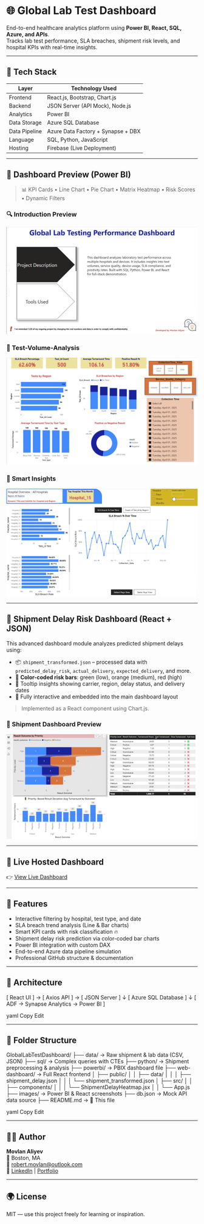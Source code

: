 # 🌐 Global Lab Test Dashboard

End-to-end healthcare analytics platform using **Power BI, React, SQL, Azure, and APIs**.  
Tracks lab test performance, SLA breaches, shipment risk levels, and hospital KPIs with real-time insights.

---

## 🚀 Tech Stack

| Layer         | Technology Used                     |
|---------------|--------------------------------------|
| Frontend      | React.js, Bootstrap, Chart.js        |
| Backend       | JSON Server (API Mock), Node.js      |
| Analytics     | Power BI                             |
| Data Storage  | Azure SQL Database                   |
| Data Pipeline | Azure Data Factory + Synapse + DBX   |
| Language      | SQL, Python, JavaScript              |
| Hosting       | Firebase (Live Deployment)           |

---

## 📸 Dashboard Preview (Power BI)

> 📊 KPI Cards • Line Chart • Pie Chart • Matrix Heatmap • Risk Scores • Dynamic Filters

### 🔍 Introduction Preview  
![Introduction](images/dashboard-introduction.png)

### 🧩 Test-Volume-Analysis  
![Interactive charts and Date](images/dashboard-test-volume-analysis.png)

### 🔎 Smart Insights  
![Hospital Overview](images/dashboard-hospital-overview.png)

---

## 🚚 Shipment Delay Risk Dashboard (React + JSON)

This advanced dashboard module analyzes predicted shipment delays using:

- 📦 `shipment_transformed.json` – processed data with `predicted_delay_risk`, `actual_delivery`, `expected_delivery`, and more.
- 🎯 **Color-coded risk bars**: green (low), orange (medium), red (high)
- 🧠 Tooltip insights showing carrier, region, delay status, and delivery dates
- 🔁 Fully interactive and embedded into the main dashboard layout

> Implemented as a React component using Chart.js.

### 📸 Shipment Dashboard Preview  
![Shipment Delay Risk](images/shipment-delay-risk-chart.png)

---

## 🔗 Live Hosted Dashboard

👉 [View Live Dashboard](https://global-lab-test-dashboard.web.app)

---

## 🧪 Features

- Interactive filtering by hospital, test type, and date
- SLA breach trend analysis (Line & Bar charts)
- Smart KPI cards with risk classification 🔥
- Shipment delay risk prediction via color-coded bar charts
- Power BI integration with custom DAX
- End-to-end Azure data pipeline simulation
- Professional GitHub structure & documentation

---

## 🧠 Architecture

[ React UI ] → [ Axios API ] → [ JSON Server ]
↓
[ Azure SQL Database ]
↓
[ ADF → Synapse Analytics → Power BI ]

yaml
Copy
Edit

---

## 📂 Folder Structure

GlobalLabTestDashboard/
├── data/ → Raw shipment & lab data (CSV, JSON)
├── sql/ → Complex queries with CTEs
├── python/ → Shipment preprocessing & analysis
├── powerbi/ → PBIX dashboard file
├── web-dashboard/ → Full React frontend
│ ├── public/
│ │ ├── data/
│ │ │ ├── shipment_delay.json
│ │ │ └── shipment_transformed.json
│ ├── src/
│ │ ├── components/
│ │ │ └── ShipmentDelayHeatmap.jsx
│ │ └── App.js
├── images/ → Power BI & React screenshots
├── db.json → Mock API data source
├── README.md → 📖 This file

yaml
Copy
Edit

---

## 🧑‍💻 Author

**Movlan Aliyev**  
📍 Boston, MA  
📧 robert.movlan@outlook.com  
🔗 [LinkedIn](https://www.linkedin.com/in/movlan-aliyev/) | [Portfolio](#)

---

## 🌍 License

MIT — use this project freely for learning or inspiration.